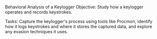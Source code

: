 Behavioral Analysis of a Keylogger
Objective: 
Study how a keylogger operates and records keystrokes. 

Tasks: 
Capture the keylogger's process using tools like Procmon, identify how it logs keystrokes and where it stores the captured data, and explore any evasion techniques it uses.
